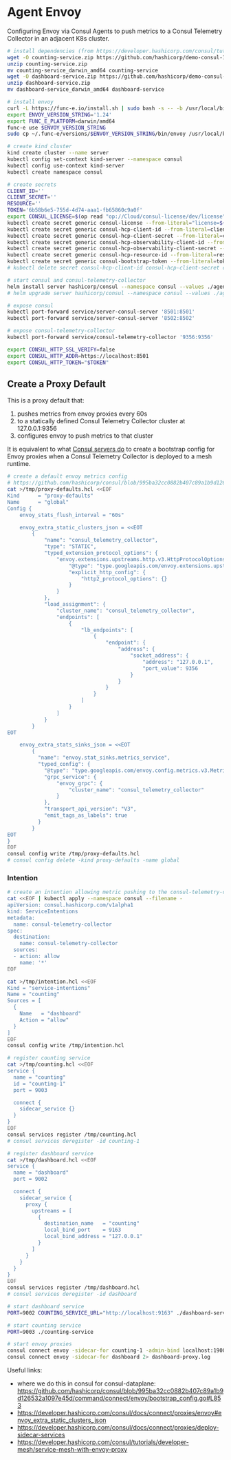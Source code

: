 # Agent Envoy

Configuring Envoy via Consul Agents to push metrics to a Consul Telemetry Collector in an adjacent K8s cluster.

```bash
# install dependencies (from https://developer.hashicorp.com/consul/tutorials/developer-mesh/service-mesh-with-envoy-proxy)
wget -O counting-service.zip https://github.com/hashicorp/demo-consul-101/releases/download/0.0.3.1/counting-service_darwin_amd64.zip
unzip counting-service.zip
mv counting-service_darwin_amd64 counting-service
wget -O dashboard-service.zip https://github.com/hashicorp/demo-consul-101/releases/download/0.0.3.1/dashboard-service_darwin_amd64.zip
unzip dashboard-service.zip
mv dashboard-service_darwin_amd64 dashboard-service

# install envoy
curl -L https://func-e.io/install.sh | sudo bash -s -- -b /usr/local/bin
export ENVOY_VERSION_STRING='1.24'
export FUNC_E_PLATFORM=darwin/amd64
func-e use $ENVOY_VERSION_STRING
sudo cp ~/.func-e/versions/$ENVOY_VERSION_STRING/bin/envoy /usr/local/bin/

# create kind cluster
kind create cluster --name server
kubectl config set-context kind-server --namespace consul
kubectl config use-context kind-server
kubectl create namespace consul

# create secrets
CLIENT_ID=''
CLIENT_SECRET=''
RESOURCE=''
TOKEN='6b58b6e5-755d-4d74-aaa1-fb65860c9a0f'
export CONSUL_LICENSE=$(op read "op://Cloud/consul-license/dev/license" --account hashicorp.1password.com)
kubectl create secret generic consul-license --from-literal="license=${CONSUL_LICENSE}"
kubectl create secret generic consul-hcp-client-id --from-literal=client-id="$CLIENT_ID"
kubectl create secret generic consul-hcp-client-secret --from-literal=client-secret="$CLIENT_SECRET"
kubectl create secret generic consul-hcp-observability-client-id --from-literal=client-id="$CLIENT_ID"
kubectl create secret generic consul-hcp-observability-client-secret --from-literal=client-secret="$CLIENT_SECRET"
kubectl create secret generic consul-hcp-resource-id --from-literal=resource-id="$RESOURCE"
kubectl create secret generic consul-bootstrap-token --from-literal=token="$TOKEN" --namespace consul
# kubectl delete secret consul-hcp-client-id consul-hcp-client-secret consul-hcp-observability-client-id consul-hcp-observability-client-secret consul-hcp-resource-id

# start consul and consul-telemetry-collector
helm install server hashicorp/consul --namespace consul --values ./agent-envoy/helm/consul.yaml
# helm upgrade server hashicorp/consul --namespace consul --values ./agent-envoy/helm/consul.yaml

# expose consul
kubectl port-forward service/server-consul-server '8501:8501'
kubectl port-forward service/server-consul-server '8502:8502'

# expose consul-telemetry-collector
kubectl port-forward service/consul-telemetry-collector '9356:9356'

export CONSUL_HTTP_SSL_VERIFY=false
export CONSUL_HTTP_ADDR=https://localhost:8501
export CONSUL_HTTP_TOKEN="$TOKEN"
```

## Create a Proxy Default

This is a proxy default that:

1. pushes metrics from envoy proxies every 60s
1. to a statically defined Consul Telemetry Collector cluster at 127.0.0.1:9356
1. configures envoy to push metrics to that cluster

It is equivalent to what [Consul servers do](https://github.com/hashicorp/consul/blob/995ba32cc0882b407c89a1b9d126532a1097e45d/command/connect/envoy/bootstrap_config.go#L853) to create a bootstrap config for Envoy proxies when a Consul Telemetry Collector is deployed to a mesh runtime.

```bash
# create a default envoy metrics config
# https://github.com/hashicorp/consul/blob/995ba32cc0882b407c89a1b9d126532a1097e45d/command/connect/envoy/bootstrap_config.go#L853
cat >/tmp/proxy-defaults.hcl <<EOF
Kind      = "proxy-defaults"
Name      = "global"
Config {
    envoy_stats_flush_interval = "60s"

    envoy_extra_static_clusters_json = <<EOT
        {
            "name": "consul_telemetry_collector",
            "type": "STATIC",
            "typed_extension_protocol_options": {
                "envoy.extensions.upstreams.http.v3.HttpProtocolOptions": {
                    "@type": "type.googleapis.com/envoy.extensions.upstreams.http.v3.HttpProtocolOptions",
                    "explicit_http_config": {
                        "http2_protocol_options": {}
                    }
                }
            },
            "load_assignment": {
                "cluster_name": "consul_telemetry_collector",
                "endpoints": [
                    {
                        "lb_endpoints": [
                            {
                                "endpoint": {
                                    "address": {
                                        "socket_address": {
                                            "address": "127.0.0.1",
                                            "port_value": 9356
                                        }
                                    }
                                }
                            }
                        ]
                    }
                ]
            }
        }
EOT

    envoy_extra_stats_sinks_json = <<EOT
        {
          "name": "envoy.stat_sinks.metrics_service",
          "typed_config": {
            "@type": "type.googleapis.com/envoy.config.metrics.v3.MetricsServiceConfig",
            "grpc_service": {
                "envoy_grpc": {
                    "cluster_name": "consul_telemetry_collector"
                }
            },
            "transport_api_version": "V3",
            "emit_tags_as_labels": true
          }
        }
EOT
}
EOF
consul config write /tmp/proxy-defaults.hcl
# consul config delete -kind proxy-defaults -name global
```

### Intention

```bash
# create an intention allowing metric pushing to the consul-telemetry-collector
cat <<EOF | kubectl apply --namespace consul --filename -
apiVersion: consul.hashicorp.com/v1alpha1
kind: ServiceIntentions
metadata:
  name: consul-telemetry-collector
spec:
  destination:
    name: consul-telemetry-collector
  sources:
  - action: allow
    name: '*'
EOF

cat >/tmp/intention.hcl <<EOF
Kind = "service-intentions"
Name = "counting"
Sources = [
  {
    Name   = "dashboard"
    Action = "allow"
  }
]
EOF
consul config write /tmp/intention.hcl

# register counting service
cat >/tmp/counting.hcl <<EOF
service {
  name = "counting"
  id = "counting-1"
  port = 9003

  connect {
    sidecar_service {}
  }
}
EOF
consul services register /tmp/counting.hcl
# consul services deregister -id counting-1

# register dashboard service
cat >/tmp/dashboard.hcl <<EOF
service {
  name = "dashboard"
  port = 9002

  connect {
    sidecar_service {
      proxy {
        upstreams = [
          {
            destination_name   = "counting"
            local_bind_port    = 9163
            local_bind_address = "127.0.0.1"
          }
        ]
      }
    }
  }
}
EOF
consul services register /tmp/dashboard.hcl
# consul services deregister -id dashboard

# start dashboard service
PORT=9002 COUNTING_SERVICE_URL="http://localhost:9163" ./dashboard-service

# start counting service
PORT=9003 ./counting-service

# start envoy proxies
consul connect envoy -sidecar-for counting-1 -admin-bind localhost:19001 2> counting-proxy.log
consul connect envoy -sidecar-for dashboard 2> dashboard-proxy.log

```

Useful links:

- where we do this in consul for consul-dataplane: https://github.com/hashicorp/consul/blob/995ba32cc0882b407c89a1b9d126532a1097e45d/command/connect/envoy/bootstrap_config.go#L853
- https://developer.hashicorp.com/consul/docs/connect/proxies/envoy#envoy_extra_static_clusters_json
- https://developer.hashicorp.com/consul/docs/connect/proxies/deploy-sidecar-services
- https://developer.hashicorp.com/consul/tutorials/developer-mesh/service-mesh-with-envoy-proxy
